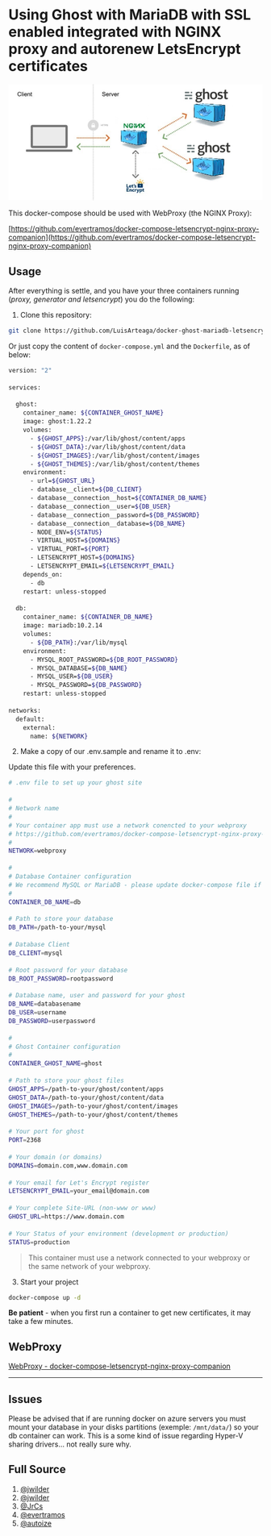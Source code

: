 # Using Ghost with MariaDB with SSL enabled integrated with NGINX proxy and autorenew LetsEncrypt certificates

![docker-ghost-mariadb-letsencrypt](https://raw.githubusercontent.com/LuisArteaga/images/master/ghost.jpg)

This docker-compose should be used with WebProxy (the NGINX Proxy):

[https://github.com/evertramos/docker-compose-letsencrypt-nginx-proxy-companion](https://github.com/evertramos/docker-compose-letsencrypt-nginx-proxy-companion)


## Usage

After everything is settle, and you have your three containers running (_proxy, generator and letsencrypt_) you do the following:

1. Clone this repository:

```bash
git clone https://github.com/LuisArteaga/docker-ghost-mariadb-letsencrypt.git
```

Or just copy the content of `docker-compose.yml` and the `Dockerfile`, as of below:

```bash
version: "2"

services:

  ghost:
    container_name: ${CONTAINER_GHOST_NAME}
    image: ghost:1.22.2
    volumes:
      - ${GHOST_APPS}:/var/lib/ghost/content/apps
      - ${GHOST_DATA}:/var/lib/ghost/content/data
      - ${GHOST_IMAGES}:/var/lib/ghost/content/images
      - ${GHOST_THEMES}:/var/lib/ghost/content/themes
    environment:
      - url=${GHOST_URL}
      - database__client=${DB_CLIENT}
      - database__connection__host=${CONTAINER_DB_NAME}
      - database__connection__user=${DB_USER}
      - database__connection__password=${DB_PASSWORD}
      - database__connection__database=${DB_NAME}
      - NODE_ENV=${STATUS}
      - VIRTUAL_HOST=${DOMAINS}
      - VIRTUAL_PORT=${PORT}
      - LETSENCRYPT_HOST=${DOMAINS}
      - LETSENCRYPT_EMAIL=${LETSENCRYPT_EMAIL}
    depends_on:
      - db
    restart: unless-stopped

  db:
    container_name: ${CONTAINER_DB_NAME}
    image: mariadb:10.2.14
    volumes:
      - ${DB_PATH}:/var/lib/mysql
    environment:
      - MYSQL_ROOT_PASSWORD=${DB_ROOT_PASSWORD}
      - MYSQL_DATABASE=${DB_NAME}
      - MYSQL_USER=${DB_USER}
      - MYSQL_PASSWORD=${DB_PASSWORD}
    restart: unless-stopped

networks:
  default:
    external:
      name: ${NETWORK}
```

2. Make a copy of our .env.sample and rename it to .env:

Update this file with your preferences.

```bash
# .env file to set up your ghost site

#
# Network name
# 
# Your container app must use a network conencted to your webproxy 
# https://github.com/evertramos/docker-compose-letsencrypt-nginx-proxy-companion
#
NETWORK=webproxy

#
# Database Container configuration
# We recommend MySQL or MariaDB - please update docker-compose file if needed.
#
CONTAINER_DB_NAME=db

# Path to store your database
DB_PATH=/path-to-your/mysql

# Database Client
DB_CLIENT=mysql

# Root password for your database
DB_ROOT_PASSWORD=rootpassword

# Database name, user and password for your ghost
DB_NAME=databasename
DB_USER=username
DB_PASSWORD=userpassword

#
# Ghost Container configuration
#
CONTAINER_GHOST_NAME=ghost

# Path to store your ghost files
GHOST_APPS=/path-to-your/ghost/content/apps
GHOST_DATA=/path-to-your/ghost/content/data
GHOST_IMAGES=/path-to-your/ghost/content/images
GHOST_THEMES=/path-to-your/ghost/content/themes

# Your port for ghost
PORT=2368

# Your domain (or domains)
DOMAINS=domain.com,www.domain.com

# Your email for Let's Encrypt register
LETSENCRYPT_EMAIL=your_email@domain.com

# Your complete Site-URL (non-www or www)
GHOST_URL=https://www.domain.com

# Your Status of your environment (development or production)
STATUS=production
```

>This container must use a network connected to your webproxy or the same network of your webproxy.

3. Start your project

```bash
docker-compose up -d
```

**Be patient** - when you first run a container to get new certificates, it may take a few minutes.

## WebProxy

[WebProxy - docker-compose-letsencrypt-nginx-proxy-companion](https://github.com/evertramos/docker-compose-letsencrypt-nginx-proxy-companion)

----

## Issues

Please be advised that if are running docker on azure servers you must mount your database in your disks partitions (exemple: `/mnt/data/`) so your db container can work. This is a some kind of issue regarding Hyper-V sharing drivers... not really sure why.


## Full Source

1. [@jwilder](https://github.com/jwilder/nginx-proxy)
2. [@jwilder](https://github.com/jwilder/docker-gen)
3. [@JrCs](https://github.com/JrCs/docker-letsencrypt-nginx-proxy-companion)
4. [@evertramos](https://github.com/evertramos/docker-compose-letsencrypt-nginx-proxy-companion)
5. [@autoize](https://autoize.com/docker-compose-file-ghost/)
